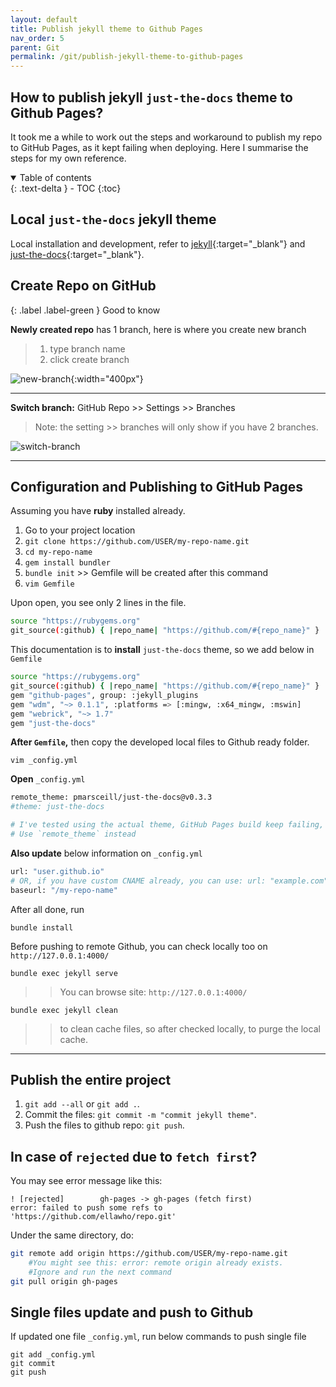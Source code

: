 ```yaml
---
layout: default    
title: Publish jekyll theme to Github Pages 
nav_order: 5
parent: Git
permalink: /git/publish-jekyll-theme-to-github-pages
---
```


## How to publish jekyll `just-the-docs` theme to Github Pages? 

It took me a while to work out the steps and workaround to publish my repo to GitHub Pages, as it kept failing when deploying. Here I summarise the steps for my own reference. 

<details open markdown="block">
  <summary>
    Table of contents
  </summary>
  {: .text-delta }
- TOC
{:toc}
</details>

## Local `just-the-docs` jekyll theme 

Local installation and development, refer to [jekyll](https://jekyllrb.com){:target="_blank"} and [just-the-docs](https://pmarsceill.github.io/just-the-docs/){:target="_blank"}. 

## Create Repo on GitHub

{: .label .label-green } 
Good to know

**Newly created repo** has 1 branch, here is where you create new branch 

> 1. type branch name
> 2. click create branch

![new-branch](../assets/images/git/branch.png){:width="400px"}

---

**Switch branch:** GitHub Repo >> Settings >> Branches 
> Note: the setting >> branches will only show if you have 2 branches. 

![switch-branch](../assets/images/git/switch-branch.png)

---

## Configuration and Publishing to GitHub Pages

Assuming you have **ruby** installed already. 

1. Go to your project location 
2. `git clone https://github.com/USER/my-repo-name.git`
3. `cd my-repo-name`
4. `gem install bundler`
5. `bundle init` >> Gemfile will be created after this command 
6. `vim Gemfile` 

Upon open, you see only 2 lines in the file. 

```bash
source "https://rubygems.org"
git_source(:github) { |repo_name| "https://github.com/#{repo_name}" }
```

This documentation is to **install** `just-the-docs` theme, so we add below in `Gemfile` 

```bash
source "https://rubygems.org"
git_source(:github) { |repo_name| "https://github.com/#{repo_name}" }
gem "github-pages", group: :jekyll_plugins
gem "wdm", "~> 0.1.1", :platforms => [:mingw, :x64_mingw, :mswin]
gem "webrick", "~> 1.7"
gem "just-the-docs"
```

**After `Gemfile`,** then copy the developed local files to Github ready folder. 

```
vim _config.yml
```

**Open** `_config.yml` 

```bash
remote_theme: pmarsceill/just-the-docs@v0.3.3
#theme: just-the-docs

# I've tested using the actual theme, GitHub Pages build keep failing, still don't know why. 
# Use `remote_theme` instead
```

**Also update** below information on `_config.yml` 

```bash
url: "user.github.io"
# OR, if you have custom CNAME already, you can use: url: "example.com"
baseurl: "/my-repo-name"
```

After all done, run 

```
bundle install
```

Before pushing to remote Github, you can check locally too on `http://127.0.0.1:4000/` 

```
bundle exec jekyll serve
```
>> You can browse site: `http://127.0.0.1:4000/`

```
bundle exec jekyll clean 
```
>> to clean cache files, so after checked locally, to purge the local cache.

---

## Publish the entire project 

1. `git add --all` or `git add .`.
2. Commit the files: `git commit -m "commit jekyll theme"`.
3. Push the files to github repo: `git push`.

## In case of `rejected` due to `fetch first`? 

You may see error message like this: 

```
! [rejected]        gh-pages -> gh-pages (fetch first)
error: failed to push some refs to 'https://github.com/ellawho/repo.git'
```

Under the same directory, do: 

```bash
git remote add origin https://github.com/USER/my-repo-name.git
    #You might see this: error: remote origin already exists.
    #Ignore and run the next command
git pull origin gh-pages 
```

## Single files update and push to Github

If updated one file `_config.yml`, run below commands to push single file

```
git add _config.yml
git commit
git push 
```